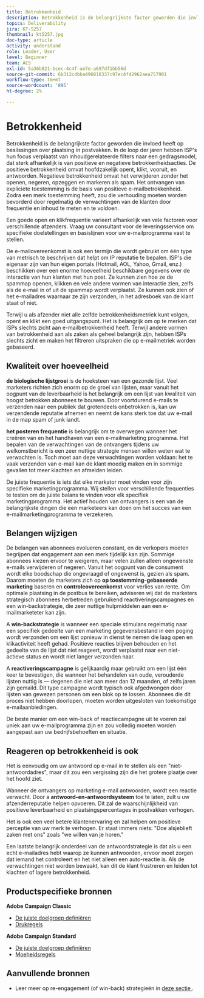 ```yaml
---
title: Betrokkenheid
description: Betrokkenheid is de belangrijkste factor geworden die invloed heeft op beslissingen over plaatsing in postvakken.
topics: Deliverability
jira: KT-5257
thumbnail: kt5257.jpg
doc-type: article
activity: understand
role: Leader, User
level: Beginner
team: ACS
exl-id: 5a36b821-bcec-4c4f-ae7e-a697df1bb56d
source-git-commit: 6b312cdbba496818337c97ec4f42962aea757901
workflow-type: tm+mt
source-wordcount: '895'
ht-degree: 2%

---
```


# Betrokkenheid

Betrokkenheid is de belangrijkste factor geworden die invloed heeft op beslissingen over plaatsing in postvakken. In de loop der jaren hebben ISP&#39;s hun focus verplaatst van inhoudgerelateerde filters naar een gedragsmodel, dat sterk afhankelijk is van positieve en negatieve betrokkenheidsacties. De positieve betrokkenheid omvat hoofdzakelijk opent, klikt, vooruit, en antwoorden. Negatieve betrokkenheid omvat het verwijderen zonder het openen, negeren, opzeggen en markeren als spam. Het ontvangen van expliciete toestemming is de basis van positieve e-mailbetrokkenheid. Zodra een merk toestemming heeft, zou die verhouding moeten worden bevorderd door regelmatig de verwachtingen van de klanten door frequentie en inhoud te meten en te voldoen.

Een goede open en klikfrequentie varieert afhankelijk van vele factoren voor verschillende afzenders. Vraag uw consultant voor de leveringsservice om specifieke doelstellingen en basislijnen voor uw e-mailprogramma vast te stellen.

De e-mailovereenkomst is ook een termijn die wordt gebruikt om één type van metrisch te beschrijven dat helpt om IP reputatie te bepalen. ISP&#39;s die eigenaar zijn van hun eigen portals (Hotmail, AOL, Yahoo, Gmail, enz.) beschikken over een enorme hoeveelheid beschikbare gegevens over de interactie van hun klanten met hun post. Ze kunnen zien hoe ze de spammap openen, klikken en vele andere vormen van interactie zien, zelfs als de e-mail in of uit de spammap wordt verplaatst. Ze kunnen ook zien of het e-mailadres waarnaar ze zijn verzonden, in het adresboek van de klant staat of niet.

Terwijl u als afzender niet alle zelfde betrokkenheidsmetriek kunt volgen, opent en klikt een goed uitgangspunt. Het is belangrijk om op te merken dat ISPs slechts zicht aan e-mailbetrokkenheid heeft. Terwijl andere vormen van betrokkenheid aan als zaken als geheel belangrijk zijn, hebben ISPs slechts zicht en maken het filtreren uitspraken die op e-mailmetriek worden gebaseerd.

## Kwaliteit over hoeveelheid

**de biologische lijstgroei** is de hoeksteen van een gezonde lijst. Veel marketers richten zich enorm op de groei van lijsten, maar vanuit het oogpunt van de leverbaarheid is het belangrijk om een lijst van kwaliteit van hoogst betrokken abonnees te bouwen. Door voortdurend e-mails te verzenden naar een publiek dat grotendeels onbetrokken is, kan uw verzendende reputatie afnemen en neemt de kans sterk toe dat uw e-mail in de map spam of junk landt.

**het posteren frequentie** is belangrijk om te overwegen wanneer het creëren van en het handhaven van een e-mailmarketing programma. Het bepalen van de verwachtingen van de ontvangers tijdens uw welkomstbericht is een zeer nuttige strategie mensen willen weten wat te verwachten is. Toch moet aan deze verwachtingen worden voldaan: het te vaak verzenden van e-mail kan de klant moedig maken en in sommige gevallen tot meer klachten en afmelden leiden.

De juiste frequentie is iets dat elke markator moet vinden voor zijn specifieke marketingprogramma. Wij stellen voor verschillende frequenties te testen om de juiste balans te vinden voor elk specifiek marketingprogramma. Het actief houden van ontvangers is een van de belangrijkste dingen die een marketeers kan doen om het succes van een e-mailmarketingprogramma te verzekeren.

## Belangen wijzigen

De belangen van abonnees evolueren constant, en de verkopers moeten begrijpen dat engagement aan een merk tijdelijk kan zijn. Sommige abonnees kiezen ervoor te weigeren, maar velen zullen alleen ongewenste e-mails verwijderen of negeren. Vanuit het oogpunt van de consument wordt elke boodschap die ongevraagd of ongewenst is, gezien als spam. Daarom moeten de marketers zich op **op toestemming-gebaseerde marketing** baseren en **controleovereenkomst** voor verlies van rente. Om optimale plaatsing in de postbus te bereiken, adviseren wij dat de marketers strategisch abonnees herbetreden gebruikend reactiveringscampagnes en een win-backstrategie, die zeer nuttige hulpmiddelen aan een e-mailmarketeter kan zijn.

A **win-backstrategie** is wanneer een speciale stimulans regelmatig naar een specifiek gedeelte van een marketing gegevensbestand in een poging wordt verzonden om een lijst opnieuw in dienst te nemen die laag open en klikactiviteit heeft gehad. Positieve reacties blijven behouden en het gedeelte van de lijst dat niet reageert, wordt verplaatst naar een niet-actieve status en wordt niet langer verzonden naar.

A **reactiveringscampagne** is gelijkaardig maar gebruikt om een lijst één keer te bevestigen, die wanneer het behandelen van oude, verouderde lijsten nuttig is — degenen die niet aan meer dan 12 maanden, of zelfs jaren zijn gemaild. Dit type campagne wordt typisch ook afgedwongen door lijsten van gewezen personen om een blok op te lossen. Abonnees die dit proces niet hebben doorlopen, moeten worden uitgesloten van toekomstige e-mailaanbiedingen.

De beste manier om een win-back of reactiecampagne uit te voeren zal uniek aan uw e-mailprogramma zijn en zou volledig moeten worden aangepast aan uw bedrijfsbehoeften en situatie.

## Reageren op betrokkenheid is ook

Het is eenvoudig om uw antwoord op e-mail in te stellen als een &quot;niet-antwoordadres&quot;, maar dit zou een vergissing zijn die het grotere plaatje over het hoofd ziet.

Wanneer de ontvangers op marketing e-mail antwoorden, wordt een reactie verwacht. Door a **antwoord-en-antwoordsysteem** toe te laten, zult u uw afzenderreputatie helpen opvoeren. Dit zal de waarschijnlijkheid van positieve leverbaarheid en plaatsingspercentages in postvakken verhogen.

Het is ook een veel betere klantenervaring en zal helpen om positieve perceptie van uw merk te verhogen. Er staat immers niets: &quot;Doe alsjeblieft zaken met ons&quot; zoals &quot;we willen van je horen.&quot;

Een laatste belangrijk onderdeel van de antwoordstrategie is dat als u een echt e-mailadres hebt waarop ze kunnen antwoorden, ervoor moet zorgen dat iemand het controleert en het niet alleen een auto-reactie is. Als de verwachtingen niet worden bewaakt, kan dit de klant frustreren en leiden tot klachten of lagere betrokkenheid.

## Productspecifieke bronnen

**Adobe Campaign Classic**

* [De juiste doelgroep definiëren](https://experienceleague.adobe.com/docs/campaign-standard/using/communication-channels/delivery-bestpractices/define-the-right-audience.html?lang=nl-NL#communication-channels)
* [Drukregels](https://experienceleague.adobe.com/docs/campaign-classic/using/orchestrating-campaigns/campaign-optimization/pressure-rules.html?lang=nl-NL)

**Adobe Campaign Standard**

* [De juiste doelgroep definiëren](https://experienceleague.adobe.com/docs/campaign-standard/using/communication-channels/delivery-bestpractices/define-the-right-audience.html?lang=nl-NL)
* [Moeheidsregels](https://experienceleague.adobe.com/docs/campaign-standard/using/testing-and-sending/working-with-typology-rules/fatigue-rules.html?lang=nl-NL)

## Aanvullende bronnen

* Leer meer op re-engagement (of win-back) strategieën in [ deze sectie ](/help/additional-resources/re-engagement.md).
